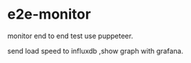 # e2e-monitor

monitor end to end test use puppeteer.

send load speed to influxdb ,show graph with grafana.